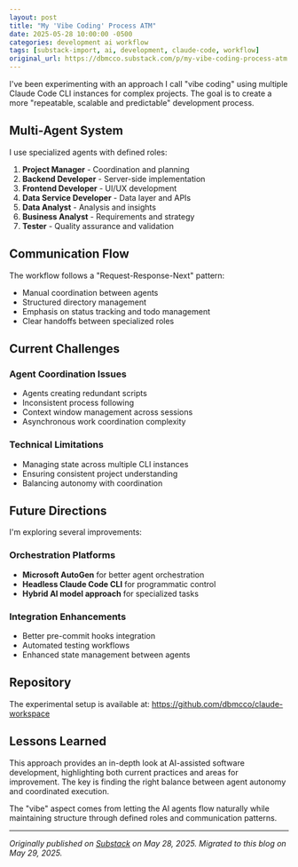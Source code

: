 ```yaml
---
layout: post
title: "My 'Vibe Coding' Process ATM"
date: 2025-05-28 10:00:00 -0500
categories: development ai workflow
tags: [substack-import, ai, development, claude-code, workflow]
original_url: https://dbmcco.substack.com/p/my-vibe-coding-process-atm
---
```



I've been experimenting with an approach I call "vibe coding" using multiple Claude Code CLI instances for complex projects. The goal is to create a more "repeatable, scalable and predictable" development process.

## Multi-Agent System

I use specialized agents with defined roles:

1. **Project Manager** - Coordination and planning
2. **Backend Developer** - Server-side implementation  
3. **Frontend Developer** - UI/UX development
4. **Data Service Developer** - Data layer and APIs
5. **Data Analyst** - Analysis and insights
6. **Business Analyst** - Requirements and strategy
7. **Tester** - Quality assurance and validation

## Communication Flow

The workflow follows a "Request-Response-Next" pattern:
- Manual coordination between agents
- Structured directory management  
- Emphasis on status tracking and todo management
- Clear handoffs between specialized roles

## Current Challenges

### Agent Coordination Issues
- Agents creating redundant scripts
- Inconsistent process following
- Context window management across sessions
- Asynchronous work coordination complexity

### Technical Limitations
- Managing state across multiple CLI instances
- Ensuring consistent project understanding
- Balancing autonomy with coordination

## Future Directions

I'm exploring several improvements:

### Orchestration Platforms
- **Microsoft AutoGen** for better agent orchestration
- **Headless Claude Code CLI** for programmatic control
- **Hybrid AI model approach** for specialized tasks

### Integration Enhancements
- Better pre-commit hooks integration
- Automated testing workflows
- Enhanced state management between agents

## Repository

The experimental setup is available at: https://github.com/dbmcco/claude-workspace

## Lessons Learned

This approach provides an in-depth look at AI-assisted software development, highlighting both current practices and areas for improvement. The key is finding the right balance between agent autonomy and coordinated execution.

The "vibe" aspect comes from letting the AI agents flow naturally while maintaining structure through defined roles and communication patterns.

---

*Originally published on [Substack](https://dbmcco.substack.com/p/my-vibe-coding-process-atm) on May 28, 2025. Migrated to this blog on May 29, 2025.*
